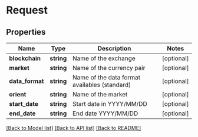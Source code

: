 # Request

## Properties
Name | Type | Description | Notes
------------ | ------------- | ------------- | -------------
**blockchain** | **string** | Name of the exchange | [optional] 
**market** | **string** | Name of the currency pair | [optional] 
**data_format** | **string** | Name of the data format availables (standard) | [optional] 
**orient** | **string** | Name of the market | [optional] 
**start_date** | **string** | Start date in YYYY/MM/DD | [optional] 
**end_date** | **string** | End date YYYY/MM/DD | [optional] 

[[Back to Model list]](../README.md#documentation-for-models) [[Back to API list]](../README.md#documentation-for-api-endpoints) [[Back to README]](../README.md)


